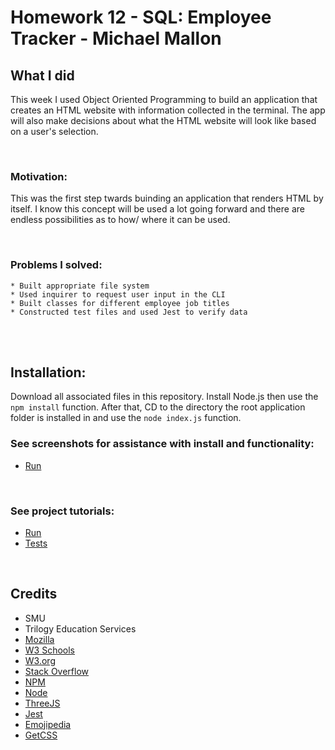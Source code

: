 # Homework 12 - SQL: Employee Tracker - Michael Mallon

## What I did

This week I used Object Oriented Programming to build an application that creates an HTML website with information collected in the terminal. The app will also make decisions about what the HTML website will look like based on a user's selection.


<br>

### Motivation:
This was the first step twards buinding an application that renders HTML by itself. I know this concept will be used a lot going forward and there are endless possibilities as to how/ where it can be used.

<br>

### Problems I solved:
    * Built appropriate file system 
    * Used inquirer to request user input in the CLI
    * Built classes for different employee job titles
    * Constructed test files and used Jest to verify data

<br />
<br />

## Installation:
Download all associated files in this repository. Install Node.js then use the `npm install` function. After that, CD to the directory the root application folder is installed in and use the `node index.js` function.

### See screenshots for assistance with install and functionality:
- [Run](https://github.com/MikeMallonIT/HW10-TeamProfileGenerator/blob/main/dist/testRun.png)

<br>

### See project tutorials:
- [Run](https://watch.screencastify.com/v/wyBs9UQS5ZxLy0ns9egQ)
- [Tests](https://watch.screencastify.com/v/UFPLMIMd5MluOq41d6tQ)

<br />

## Credits
- SMU
- Trilogy Education Services
- [Mozilla](https://developer.mozilla.org)
- [W3 Schools](https://www.w3schools.com/)
- [W3.org](https://www.w3.org/)
- [Stack Overflow](https://stackoverflow.com)
- [NPM](https://www.npmjs.com/package/inquirer)
- [Node](https://nodejs.org/en/download/)
- [ThreeJS](https://threejs.org/)
- [Jest](https://jestjs.io/)
- [Emojipedia](https://emojipedia.org/)
- [GetCSS](https://getcssscan.com/)